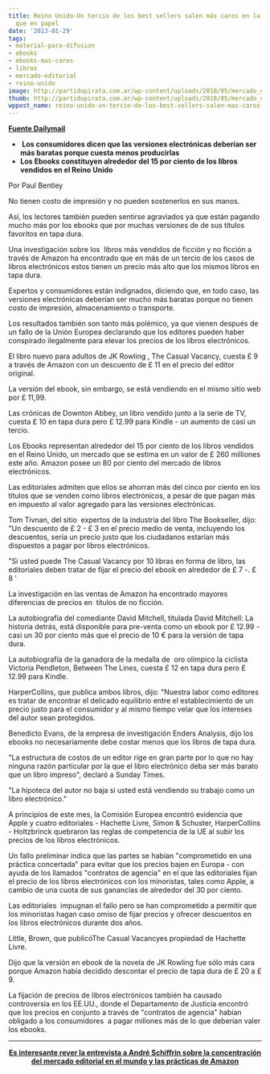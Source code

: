 ```yaml
---
title: Reino Unido-Un tercio de los best sellers salen más caros en la versión digital
  que en papel
date: '2013-01-29'
tags:
- material-para-difusion
- ebooks
- ebooks-mas-caros
- libros
- mercado-editorial
- reino-unido
image: http://partidopirata.com.ar/wp-content/uploads/2010/05/mercado_de_libros.jpg
thumb: http://partidopirata.com.ar/wp-content/uploads/2010/05/mercado_de_libros-150x150.jpg
wppost_name: reino-unido-un-tercio-de-los-best-sellers-salen-mas-caros-en-la-version-digital-que-en-papel
---
```


<strong><a href="http://www.dailymail.co.uk/sciencetech/article-2211022/How-bestselling-ebooks-cost-MORE-title-hardback.html" target="_blank">Fuente Dailymail</a></strong>
<ul>
	<li><strong> Los consumidores dicen que las versiones electrónicas deberían ser más baratas porque cuesta menos producirlas</strong></li>
	<li><strong>Los Ebooks constituyen alrededor del 15 por ciento de los libros vendidos en el Reino Unido</strong></li>
</ul>
Por Paul Bentley

No tienen costo de impresión y no pueden sostenerlos en sus manos.

Así, los lectores también pueden sentirse agraviados ya que están pagando mucho más por los ebooks que por muchas versiones de de sus títulos favoritos en tapa dura.

Una investigación sobre los  libros más vendidos de ficción y no ficción a través de Amazon ha encontrado que en más de un tercio de los casos de libros electrónicos estos tienen un precio más alto que los mismos libros en tapa dura.

Expertos y consumidores están indignados, diciendo que, en todo caso, las versiones electrónicas deberían ser mucho más baratas porque no tienen costo de impresión, almacenamiento o transporte.

Los resultados también son tanto más polémico, ya que vienen después de un fallo de la Unión Europea declarando que los editores pueden haber conspirado ilegalmente para elevar los precios de los libros electrónicos.

El libro nuevo para adultos de JK Rowling , The Casual Vacancy, cuesta £ 9 a través de Amazon con un descuento de £ 11 en el precio del editor original.

La versión del ebook, sin embargo, se está vendiendo en el mismo sitio web por £ 11,99.

Las crónicas de Downton Abbey, un libro vendido junto a la serie de TV, cuesta £ 10 en tapa dura pero £ 12.99 para Kindle - un aumento de casi un tercio.

Los Ebooks representan alrededor del 15 por ciento de los libros vendidos en el Reino Unido, un mercado que se estima en un valor de £ 260 milliones este año. Amazon posee un 80 por ciento del mercado de libros electrónicos.

Las editoriales admiten que ellos se ahorran más del cinco por ciento en los títulos que se venden como libros electrónicos, a pesar de que pagan más en impuesto al valor agregado para las versiones electrónicas.

Tom Tivnan, del sitio  expertos de la industria del libro The Bookseller, dijo: "Un descuento de £ 2 - £ 3 en el precio medio de venta, incluyendo los descuentos, sería un precio justo que los ciudadanos estarían más dispuestos a pagar por libros electrónicos.

"Si usted puede The Casual Vacancy por 10 libras en forma de libro, las editoriales deben tratar de fijar el precio del ebook en alrededor de £ 7 -. £ 8 '

La investigación en las ventas de Amazon ha encontrado mayores diferencias de precios en  títulos de no ficción.

La autobiografía del comediante David Mitchell, titulada David Mitchell: La historia detrás, está disponible para pre-venta como un ebook por £ 12.99 - casi un 30 por ciento más que el precio de 10 € para la versión de tapa dura.

La autobiografía de la ganadora de la medalla de  oro olímpico la ciclista Victoria Pendleton, Between The Lines, cuesta £ 12 en tapa dura pero £ 12.99 para Kindle.

HarperCollins, que publica ambos libros, dijo: "Nuestra labor como editores es tratar de encontrar el delicado equilibrio entre el establecimiento de un precio justo para el consumidor y al mismo tiempo velar que los intereses del autor sean protegidos.

Benedicto Evans, de la empresa de investigación Enders Analysis, dijo los ebooks no necesariamente debe costar menos que los libros de tapa dura.

"La estructura de costos de un editor rige en gran parte por lo que no hay ninguna razón particular por la que el libro electrónico deba ser más barato que un libro impreso", declaró a Sunday Times.

"La hipoteca del autor no baja si usted está vendiendo su trabajo como un libro electrónico."

A principios de este mes, la Comisión Europea encontró evidencia que Apple y cuatro editoriales - Hachette Livre, Simon &amp; Schuster, HarperCollins - Holtzbrinck quebraron las reglas de competencia de la UE al subir los precios de los libros electrónicos.

Un fallo preliminar indica que las partes se habían "comprometido en una práctica concertada" para evitar que los precios bajen en Europa - con ayuda de los llamados "contratos de agencia" en el que las editoriales fijan el precio de los libros electrónicos con los minoristas, tales como Apple, a cambio de una cuota de sus ganancias de alrededor del 30 por ciento.

Las editoriales  impugnan el fallo pero se han comprometido a permitir que los minoristas hagan caso omiso de fijar precios y ofrecer descuentos en los libros electrónicos durante dos años.

Little, Brown, que publicóThe Casual Vacancyes propiedad de Hachette Livre.

Dijo que la versión en ebook de la novela de JK Rowling fue sólo más cara porque Amazon había decidido descontar el precio de tapa dura de £ 20 a £ 9.

La fijación de precios de libros electrónicos también ha causado controversia en los EE.UU., donde el Departamento de Justicia encontró que los precios en conjunto a través de "contratos de agencia" habían obligado a los consumidores  a pagar millones más de lo que deberían valer los ebooks.

<hr />
<p style="text-align: center;"><strong><a href="http://partidopirata.com.ar/8276/entrevista-a-andre-schiffrin-editor-fundador-de-editoriales-amazon-quiere-eliminar-las-librerias">Es interesante rever la entrevista a André Schiffrin sobre la concentración del mercado editorial en el mundo y las prácticas de Amazon</a></strong></p>
